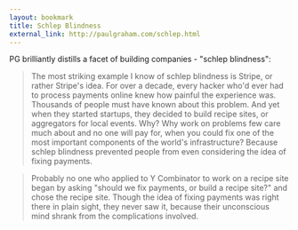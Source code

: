 ```yaml
---
layout: bookmark
title: Schlep Blindness
external_link: http://paulgraham.com/schlep.html
---
```

PG brilliantly distills a facet of building companies - "schlep blindness":

>The most striking example I know of schlep blindness is Stripe, or rather Stripe's idea. For over a decade, every hacker who'd ever had to process payments online knew how painful the experience was. Thousands of people must have known about this problem. And yet when they started startups, they decided to build recipe sites, or aggregators for local events. Why? Why work on problems few care much about and no one will pay for, when you could fix one of the most important components of the world's infrastructure? Because schlep blindness prevented people from even considering the idea of fixing payments.

>Probably no one who applied to Y Combinator to work on a recipe site began by asking "should we fix payments, or build a recipe site?" and chose the recipe site. Though the idea of fixing payments was right there in plain sight, they never saw it, because their unconscious mind shrank from the complications involved.